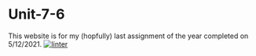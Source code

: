 # Unit-7-6
This website is for my (hopfully) last assignment of the year completed on 5/12/2021.
[![linter](https://github.com/3verett//workflows/linter/badge.svg)](https://github.com/marketplace/actions/super-linter)
